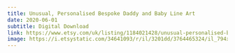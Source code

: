 ```yaml
---
title: Unusual, Personalised Bespoke Daddy and Baby Line Art
date: 2020-06-01
subtitle: Digital Download
link: https://www.etsy.com/uk/listing/1184021428/unusual-personalised-bespoke-daddy-and
image: https://i.etsystatic.com/34641093/r/il/3201dd/3764465324/il_794xN.3764465324_7h9u.jpg
---
```

